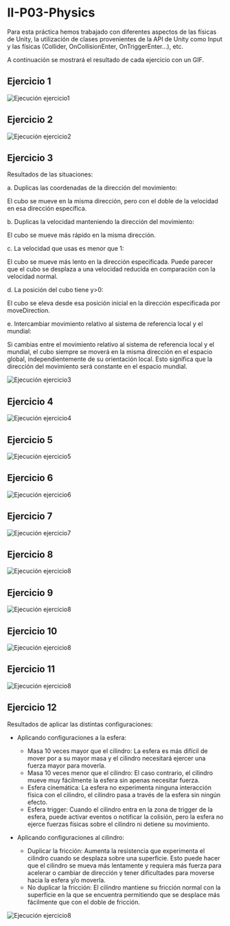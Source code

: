 # II-P03-Physics

Para esta práctica hemos trabajado con diferentes aspectos de las físicas de Unity, la utilización de clases provenientes de la API de Unity como Input y las físicas (Collider, OnCollisionEnter, OnTriggerEnter...), etc.

A continuación se mostrará el resultado de cada ejercicio con un GIF.

## Ejercicio 1
![Ejecución ejercicio1](./exercise1.gif)

## Ejercicio 2
![Ejecución ejercicio2](./exercise2.gif)

## Ejercicio 3
Resultados de las situaciones:

a. Duplicas las coordenadas de la dirección del movimiento:

El cubo se mueve en la misma dirección, pero con el doble de la velocidad en esa dirección específica.

b. Duplicas la velocidad manteniendo la dirección del movimiento:

El cubo se mueve más rápido en la misma dirección.

c. La velocidad que usas es menor que 1:

El cubo se mueve más lento en la dirección especificada. Puede parecer que el cubo se desplaza a una velocidad reducida en comparación con la velocidad normal.

d. La posición del cubo tiene y>0:

El cubo se eleva desde esa posición inicial en la dirección especificada por moveDirection.

e. Intercambiar movimiento relativo al sistema de referencia local y el mundial:

Si cambias entre el movimiento relativo al sistema de referencia local y el mundial, el cubo siempre se moverá en la misma dirección en el espacio global, independientemente de su orientación local. Esto significa que la dirección del movimiento será constante en el espacio mundial.

![Ejecución ejercicio3](./exercise3.gif)

## Ejercicio 4
![Ejecución ejercicio4](./exercise4.gif)

## Ejercicio 5
![Ejecución ejercicio5](./exercise5.gif)

## Ejercicio 6
![Ejecución ejercicio6](./exercise6.gif)

## Ejercicio 7
![Ejecución ejercicio7](./exercise7.gif)

## Ejercicio 8
![Ejecución ejercicio8](./exercise8.gif)

## Ejercicio 9
![Ejecución ejercicio8](./exercise9.gif)

## Ejercicio 10
![Ejecución ejercicio8](./exercise10.gif)

## Ejercicio 11
![Ejecución ejercicio8](./exercise11.gif)

## Ejercicio 12
Resultados de aplicar las distintas configuraciones:
- Aplicando configuraciones a la esfera:
  - Masa 10 veces mayor que el cilindro: La esfera es más difícil de mover por a su mayor masa y el cilindro necesitará ejercer una fuerza mayor para moverla.
  - Masa 10 veces menor que el cilindro: El caso contrario, el cilindro mueve muy fácilmente la esfera sin apenas necesitar fuerza.
  - Esfera cinemática: La esfera no experimenta ninguna interacción física con el cilindro, el cilindro pasa a través de la esfera sin ningún efecto.
  - Esfera trigger: Cuando el cilindro entra en la zona de trigger de la esfera, puede activar eventos o notificar la colisión, pero la esfera no ejerce fuerzas físicas sobre el cilindro ni detiene su movimiento.
 
- Aplicando configuraciones al cilindro:
  - Duplicar la fricción: Aumenta la resistencia que experimenta el cilindro cuando se desplaza sobre una superficie. Esto puede hacer que el cilindro se mueva más lentamente y requiera más fuerza para acelerar o cambiar de dirección y tener dificultades para moverse hacia la esfera y/o moverla.
  - No duplicar la fricción: El cilindro mantiene su fricción normal con la superficie en la que se encuentra permitiendo que se desplace más fácilmente que con el doble de fricción.

![Ejecución ejercicio8](./exercise12.gif)
